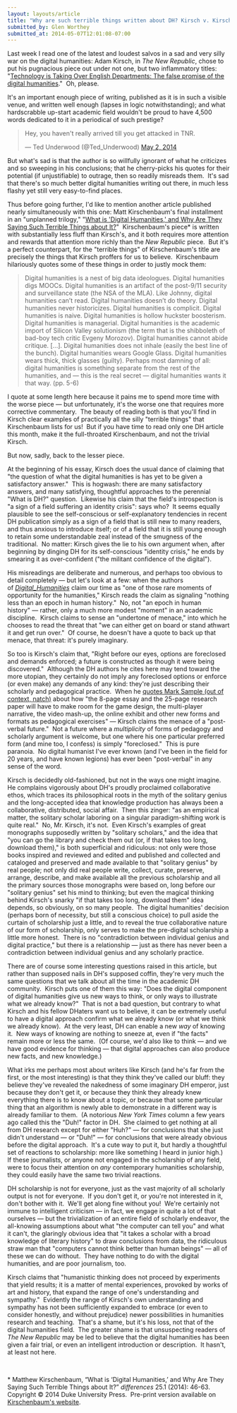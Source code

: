 ```yaml
---
layout: layouts/article
title: "Why are such terrible things written about DH? Kirsch v. Kirschenbaum"
submitted_by: Glen Worthey
submitted_at: 2014-05-07T12:01:08-07:00
---
```


Last week I read one of the latest and loudest salvos in a sad and very silly war on the digital humanities: Adam Kirsch, in *The New Republic*, chose to put his pugnacious piece out under not one, but two inflammatory titles: "[Technology is Taking Over English Departments: The false promise of the digital humanities](http://www.newrepublic.com/article/117428/limits-digital-humanities-adam-kirsch)."  Oh, please. 



It's an important enough piece of writing, published as it is in such a visible venue, and written well enough (lapses in logic notwithstanding); and what hardscrabble up-start academic field wouldn't be proud to have 4,500 words dedicated to it in a periodical of such prestige?



> Hey, you haven't really arrived till you get attacked in TNR.
> 
> 
> — Ted Underwood (@Ted\_Underwood) [May 2, 2014](https://twitter.com/Ted_Underwood/statuses/462265188855468032)
> 
> 


But what's sad is that the author is so willfully ignorant of what he criticizes and so sweeping in his conclusions; that he cherry-picks his quotes for their potential (if unjustifiable) to outrage, then so readily misreads them.  It's sad that there's so much better digital humanities writing out there, in much less flashy yet still very easy-to-find places. 


Thus before going further, I'd like to mention another article published nearly simultaneously with this one: Matt Kirschenbaum's final installment in an "unplanned trilogy," "[What is 'Digital Humanities,' and Why Are They Saying Such Terrible Things about It?](http://mkirschenbaum.wordpress.com/2014/04/24/new-essay-what-is-digital-humanities-and-why-are-they-saying-such-terrible-things-about-it/)"  Kirschenbaum's piece\* is written with substantially less fluff than Kirsch's, and it both requires more attention and rewards that attention more richly than the *New Republic* piece.  But it's a perfect counterpart, for the "terrible things" of Kirschenbaum's title are precisely the things that Kirsch proffers for us to believe.  Kirschenbaum hilariously quotes some of these things in order to justly mock them:



> Digital humanities is a nest of big data ideologues. Digital humanities digs MOOCs. Digital humanities is an artifact of the post-9/11 security and surveillance state (the NSA of the MLA). Like Johnny, digital humanities can’t read. Digital humanities doesn’t do theory. Digital humanities never historicizes. Digital humanities is complicit. Digital humanities is naive. Digital humanities is hollow huckster boosterism. Digital humanities is managerial. Digital humanities is the academic import of Silicon Valley solutionism (the term that is the shibboleth of bad-boy tech critic Evgeny Morozov). Digital humanities cannot abide critique. [...]. Digital humanities does not inhale (easily the best line of the bunch). Digital humanities wears Google Glass. Digital humanities wears thick, thick glasses (guilty). Perhaps most damning of all: digital humanities is something separate from the rest of the humanities, and — this is the real secret — digital humanities wants it that way. (pp. 5-6)
> 
> 
> 


I quote at some length here because it pains me to spend more time with the worse piece — but unfortunately, it's the worse one that requires more corrective commentary.  The beauty of reading both is that you'll find in Kirsch clear examples of practically all the silly "terrible things" that Kirschenbaum lists for us!  But if you have time to read only one DH article this month, make it the full-throated Kirschenbaum, and not the trivial Kirsch.


But now, sadly, back to the lesser piece.


At the beginning of his essay, Kirsch does the usual dance of claiming that "the question of what the digital humanities is has yet to be given a satisfactory answer."  This is hogwash: there are many satisfactory answers, and many satisfying, thoughtful approaches to the perennial "What is DH?" question.  Likewise his claim that the field's introspection is "a sign of a field suffering an identity crisis": says who?  It seems equally plausible to see the self-conscious or self-explanatory tendencies in recent DH publication simply as a sign of a field that is still new to many readers, and thus anxious to introduce itself; or of a field that it is still young enough to retain some understandable zeal instead of the smugness of the traditional.  No matter: Kirsch gives the lie to his own argument when, after beginning by dinging DH for its self-conscious "identity crisis," he ends by smearing it as over-confident ("the militant confidence of the digital").


His misreadings are deliberate and numerous, and perhaps too obvious to detail completely — but let's look at a few: when the authors of [*Digital\_Humanities*](https://mitpress.mit.edu/books/digitalhumanities-0) claim our time as "one of those rare moments of opportunity for the humanities," Kirsch reads the claim as signaling "nothing less than an epoch in human history."  No, not "an epoch in human history" — rather, only a much more modest "moment" in an academic discipline.  Kirsch claims to sense an "undertone of menace," into which he chooses to read the threat that "we can either get on board or stand athwart it and get run over."  Of course, he doesn't have a quote to back up that menace, that threat: it's purely imaginary.  


So too is Kirsch's claim that, "Right before our eyes, options are foreclosed and demands enforced; a future is constructed as though it were being discovered."  Although the DH authors he cites here may tend toward the more utopian, they certainly do not imply any foreclosed options or enforce (or even make) any demands of any kind: they're just describing their scholarly and pedagogical practice.  When he [quotes Mark Sample (out of context, natch)](http://www.samplereality.com/2009/03/12/whats-wrong-with-writing-essays/) about how "the 8-page essay and the 25-page research paper will have to make room for the game design, the multi-player narrative, the video mash-up, the online exhibit and other new forms and formats as pedagogical exercises" — Kirsch claims the menace of a "post-verbal future."  Not a future where a *multiplicity* of forms of pedagogy and scholarly argument is welcome, but one where his one particular preferred form (and mine too, I confess) is simply "foreclosed."  This is pure paranoia.  No digital humanist I've ever known (and I've been in the field for 20 years, and have known legions) has ever been "post-verbal" in any sense of the word.


Kirsch is decidedly old-fashioned, but not in the ways one might imagine.  He complains vigorously about DH's proudly proclaimed collaborative ethos, which traces its philosophical roots in the myth of the solitary genius and the long-accepted idea that knowledge production has always been a collaborative, distributed, social affair.  Then this zinger: "as an empirical matter, the solitary scholar laboring on a singular paradigm-shifting work is quite real."  No, Mr. Kirsch, it's not.  Even Kirsch's examples of great monographs supposedly written by "solitary scholars," and the idea that "you can go the library and check them out (or, if that takes too long, download them)," is both superficial and ridiculous: not only were those books inspired and reviewed and edited and published and collected and cataloged and preserved and made available to that "solitary genius" by real people; not only did real people write, collect, curate, preserve, arrange, describe, and make available all the previous scholarship and all the primary sources those monographs were based on, long before our "solitary genius" set his mind to thinking; but even the magical thinking behind Kirsch's snarky "if that takes too long, download them" idea depends, so obviously, on so many people.  The digital humanities' decision (perhaps born of necessity, but still a conscious choice) to pull aside the curtain of scholarship just a little, and to reveal the true collaborative nature of our form of scholarship, only serves to make the pre-digital scholarship a little more honest.  There is no "contradiction between individual genius and digital practice," but there is a relationship — just as there has never been a contradiction between individual genius and any scholarly practice.


There are of course some interesting questions raised in this article, but rather than supposed nails in DH's supposed coffin, they're very much the same questions that we talk about all the time in the academic DH community.  Kirsch puts one of them this way: "Does the digital component of digital humanities give us new ways to think, or only ways to illustrate what we already know?"  That is not a bad question, but contrary to what Kirsch and his fellow DHaters want us to believe, it can be extremely useful to have a digital approach confirm what we already know (or what we think we already know).  At the very least, DH can enable a new *way* of knowing it.  New ways of knowing are nothing to sneeze at, even if "the facts" remain more or less the same.  (Of course, we'd also like to think — and we have good evidence for thinking — that digital approaches can also produce new facts, and new knowledge.)  


What irks me perhaps most about writers like Kirsch (and he's far from the first, or the most interesting) is that they think they've called our bluff: they believe they've revealed the nakedness of some imaginary DH emperor, just because they don't get it, or because they think they already knew everything there is to know about a topic, or because that some particular thing that an algorithm is newly able to demonstrate in a different way is already familiar to them.  (A notorious *New York Times* column a few years ago called this the "Duh!" factor in DH.  She claimed to get nothing at all from DH research except for either "Huh?" — for conclusions that she just didn't understand — or "Duh!" — for conclusions that were already obvious before the digital approach.  It's a cute way to put it, but hardly a thoughtful set of reactions to scholarship: more like something I heard in junior high.)  If these journalists, or anyone not engaged in the scholarship of any field, were to focus their attention on *any* contemporary humanities scholarship, they could easily have the same two trivial reactions.  


DH scholarship is not for everyone, just as the vast majority of all scholarly output is not for everyone.  If you don't get it, or you're not interested in it, don't bother with it.  We'll get along fine without you!  We're certainly not immune to intelligent criticism — in fact, we engage in quite a lot of that ourselves — but the trivialization of an entire field of scholarly endeavor, the all-knowing assumptions about what "the computer can tell you" and what it can't, the glaringly obvious idea that "it takes a scholar with a broad knowledge of literary history" to draw conclusions from data, the ridiculous straw man that "computers cannot think better than human beings" — all of these we can do without.  They have nothing to do with the digital humanities, and are poor journalism, too.


Kirsch claims that "humanistic thinking does not proceed by experiments that yield results; it is a matter of mental experiences, provoked by works of art and history, that expand the range of one's understanding and sympathy."  Evidently the range of Kirsch's own understanding and sympathy has not been sufficiently expanded to embrace (or even to consider honestly, and without prejudice) newer possibilities in humanities research and teaching.  That's a shame, but it's his loss, not that of the digital humanities field.  The greater shame is that unsuspecting readers of *The New Republic* may be led to believe that the digital humanities has been given a fair trial, or even an intelligent introduction or description.  It hasn't, at least not here.


 


\* Matthew Kirschenbaum, “What is ‘Digital Humanities,’ and Why Are They Saying Such Terrible Things about It?” *differences* 25.1 (2014): 46-63. Copyright © 2014 Duke University Press.  Pre-print version available on [Kirschenbaum's website](http://mkirschenbaum.wordpress.com/2014/04/24/new-essay-what-is-digital-humanities-and-why-are-they-saying-such-terrible-things-about-it/).


 
